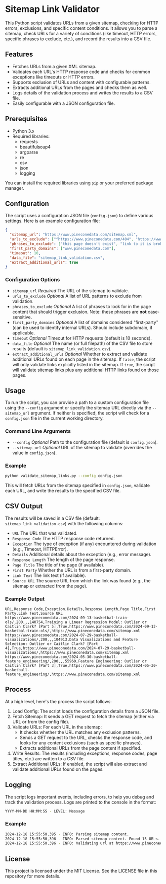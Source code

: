 # Sitemap Link Validator
This Python script validates URLs from a given sitemap, checking for HTTP errors, exclusions, and specific content conditions. It allows you to parse a sitemap, check URLs for a variety of conditions (like timeout, HTTP errors, specific phrases to exclude, etc.), and record the results into a CSV file.

## Features
- Fetches URLs from a given XML sitemap.
- Validates each URL's HTTP response code and checks for common exceptions like timeouts or HTTP errors.
- Supports exclusion of URLs and content with configurable patterns.
- Extracts additional URLs from the pages and checks them as well.
- Logs details of the validation process and writes the results to a CSV file.
- Easily configurable with a JSON configuration file.

## Prerequisites
- Python 3.x
- Required libraries:
  - requests
  - beautifulsoup4
  - argparse
  - re
  - csv
  - json
  - logging

You can install the required libraries using `pip` or your preferred package manager.

## Configuration
The script uses a configuration JSON file (`config.json`) to define various settings. Here is an example configuration file:
```json
{
  "sitemap_url": "https://www.pineconedata.com/sitemap.xml",
  "urls_to_exclude": ["^https://www.pineconedata.com/404", "https://www.pineconedata.com/ignore"],
  "phrases_to_exclude": ["this page doesn't exist", "link to it is broken", "page error"],
  "first_party_domains": ["www.pineconedata.com"],
  "timeout": 10,
  "data_file": "sitemap_link_validation.csv",
  "extract_additional_urls": true
}
```

### Configuration Options
- `sitemap_url` *Required* The URL of the sitemap to validate.
- `urls_to_exclude` *Optional* A list of URL patterns to exclude from validation.
- `phrases_to_exclude` *Optional* A list of phrases to look for in the page content that should trigger exclusion. Note: these phrases are **not** case-sensitive. 
- `first_party_domains` *Optional* A list of domains considered "first-party" (can be used to identify internal URLs). Should include subdomain, if applicable. 
- `timeout` *Optional* Timeout for HTTP requests (default is 10 seconds).
- `data_file` *Optional* The name (or full filepath) of the CSV file to store results (default is `sitemap_link_validation.csv`).
- `extract_additional_urls` *Optional* Whether to extract and validate additional URLs found on each page in the sitemap. If `false`, the script will only validate links explicitly listed in the sitemap. If `true`, the script will validate sitemap links plus any additional HTTP links found on those pages. 
    
## Usage
To run the script, you can provide a path to a custom configuration file using the `--config` argument or specify the sitemap URL directly via the `--sitemap_url` argument. If neither is specified, the script will check for a `config.json` file in the current working directory. 

### Command Line Arguments
- `--config` *Optional* Path to the configuration file (default is `config.json`).
- `--sitemap_url` *Optional* URL of the sitemap to validate (overrides the value in `config.json`).

### Example
```bash
python validate_sitemap_links.py --config config.json
```

This will fetch URLs from the sitemap specified in `config.json`, validate each URL, and write the results to the specified CSV file.

## CSV Output
The results will be saved in a CSV file (default: `sitemap_link_validation.csv`) with the following columns:

- `URL` The URL that was validated.
- `Response Code` The HTTP response code returned.
- `Exception` The type of exception (if any) encountered during validation (e.g., Timeout, HTTPError).
- `Details` Additional details about the exception (e.g., error message).
- `Response Length` The length of the page response.
- `Page Title` The title of the page (if available).
- `First Party` Whether the URL is from a first-party domain.
- `Link Text` The link text (if available).
- `Source URL` The source URL from which the link was found (e.g., the sitemap or extracted from the page).

### Example Output
```
URL,Response Code,Exception,Details,Response Length,Page Title,First Party,Link Text,Source URL
https://www.pineconedata.com/2024-09-13-basketbal-train-ols/,200,,,140754,Training a Linear Regression Model: Outlier or Caitlin Clark? [Part 5],True,https://www.pineconedata.com/2024-09-13-basketbal-train-ols/,https://www.pineconedata.com/sitemap.xml
https://www.pineconedata.com/2024-07-29-basketball-visualizations/,200,,,104913,Data Visualizations and Feature Selection: Outlier or Caitlin Clark? [Part 4],True,https://www.pineconedata.com/2024-07-29-basketball-visualizations/,https://www.pineconedata.com/sitemap.xml
https://www.pineconedata.com/2024-05-30-basketball-feature_engineering/,200,,,55969,Feature Engineering: Outlier or Caitlin Clark? [Part 3],True,https://www.pineconedata.com/2024-05-30-basketball-feature_engineering/,https://www.pineconedata.com/sitemap.xml
```

## Process
At a high level, here's the process the script follows: 
1. Load Config: The script loads the configuration details from a JSON file.
2. Fetch Sitemap: It sends a GET request to fetch the sitemap (either via URL or from the config file).
3. Validate URLs: For each URL in the sitemap:
   - It checks whether the URL matches any exclusion patterns.
   - Sends a GET request to the URL, checks the response code, and looks for any content exclusions (such as specific phrases).
   - Extracts additional URLs from the page content if specified.
4. Write Results: The results (including exceptions, response codes, page titles, etc.) are written to a CSV file.
5. Extract Additional URLs: If enabled, the script will also extract and validate additional URLs found on the pages.

## Logging

The script logs important events, including errors, to help you debug and track the validation process. Logs are printed to the console in the format:
```bash
YYYY-MM-DD HH:MM:SS - LEVEL: Message
```

### Example
```bash
2024-12-18 15:55:50,395 - INFO: Parsing sitemap content.
2024-12-18 15:55:50,396 - INFO: Parsed sitemap content. Found 15 URLs.
2024-12-18 15:55:50,396 - INFO: Validating url at https://www.pineconedata.com/2024-09-13-basketbal-train-ols/
```

## License 
This project is licensed under the MIT License. See the LICENSE file in this repository for more details.